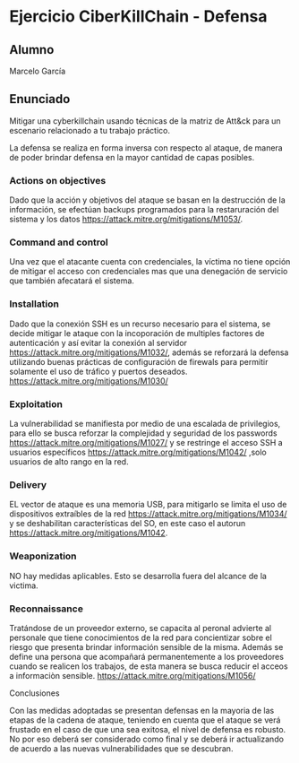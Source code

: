 # Ejercicio CiberKillChain - Defensa

## Alumno

Marcelo García

## Enunciado

Mitigar una cyberkillchain usando técnicas de la matriz de Att&ck para un escenario relacionado a tu trabajo práctico.

La defensa se realiza en forma inversa con respecto al ataque, de manera de poder brindar defensa en la mayor cantidad de capas posibles.

### Actions on objectives

Dado que la acción y objetivos del ataque se basan en la destrucción de la información, se efectúan backups programados para la restaruración del sistema y los datos https://attack.mitre.org/mitigations/M1053/.

### Command and control

Una vez que el atacante cuenta con credenciales, la víctima no tiene opción de mitigar el acceso con credenciales mas que una denegación de servicio que también afecatará el sistema.

### Installation

Dado que la conexión SSH es un recurso necesario para el sistema, se decide mitigar le ataque con la incoporación de multiples factores de autenticación y así evitar la conexión al servidor https://attack.mitre.org/mitigations/M1032/, además se reforzará la defensa utilizando buenas prácticas de configuración de firewals para permitir solamente el uso de tráfico y puertos deseados. https://attack.mitre.org/mitigations/M1030/

### Exploitation

La vulnerabilidad se manifiesta por medio de una escalada de privilegios, para ello se busca reforzar la complejidad y seguridad de los passwords https://attack.mitre.org/mitigations/M1027/ y se restringe el acceso SSH a usuarios específicos https://attack.mitre.org/mitigations/M1042/ ,solo usuarios de alto rango en la red.

### Delivery

EL vector de ataque es una memoria USB, para mitigarlo se limita el uso de dispositivos extraíbles de la red https://attack.mitre.org/mitigations/M1034/ y se deshabilitan características del SO, en este caso el autorun https://attack.mitre.org/mitigations/M1042.

### Weaponization

NO hay medidas aplicables. Esto se desarrolla fuera del alcance de la victima.

### Reconnaissance

Tratándose de un proveedor externo, se capacita al peronal advierte al personale que tiene conocimientos de la red para concientizar sobre el riesgo que presenta brindar información sensible de la misma. Además se define una persona que acompañará permanentemente a los proveedores cuando se realicen los trabajos, de esta manera se busca reducir el acceos a informaciòn sensible. https://attack.mitre.org/mitigations/M1056/ 

Conclusiones

Con las medidas adoptadas se presentan defensas en la mayoria de las etapas de la cadena de ataque, teniendo en cuenta que el ataque se verá frustado en el caso de que una sea exitosa, el nivel de defensa es robusto. No por eso deberá ser considerado como final y se deberá ir actualizando de acuerdo a las nuevas vulnerabilidades que se descubran.



